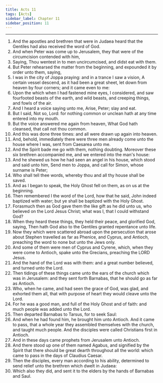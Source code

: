 ```yaml
---
title: Acts 11
tags: [Acts]
sidebar_label: Chapter 11
sidebar_position: 11
---
```


---
1. And the apostles and brethren that were in Judaea heard that the Gentiles had also received the word of God.
2. And when Peter was come up to Jerusalem, they that were of the circumcision contended with him,
3. Saying, Thou wentest in to men uncircumcised, and didst eat with them.
4. But Peter rehearsed the matter from the beginning, and expounded it by order unto them, saying,
5. I was in the city of Joppa praying: and in a trance I saw a vision, A certain vessel descend, as it had been a great sheet, let down from heaven by four corners; and it came even to me:
6. Upon the which when I had fastened mine eyes, I considered, and saw fourfooted beasts of the earth, and wild beasts, and creeping things, and fowls of the air.
7. And I heard a voice saying unto me, Arise, Peter; slay and eat.
8. But I said, Not so, Lord: for nothing common or unclean hath at any time entered into my mouth.
9. But the voice answered me again from heaven, What God hath cleansed, that call not thou common.
10. And this was done three times: and all were drawn up again into heaven.
11. And, behold, immediately there were three men already come unto the house where I was, sent from Caesarea unto me.
12. And the Spirit bade me go with them, nothing doubting. Moreover these six brethren accompanied me, and we entered into the man's house:
13. And he shewed us how he had seen an angel in his house, which stood and said unto him, Send men to Joppa, and call for Simon, whose surname is Peter;
14. Who shall tell thee words, whereby thou and all thy house shall be saved.
15. And as I began to speak, the Holy Ghost fell on them, as on us at the beginning.
16. Then remembered I the word of the Lord, how that he said, John indeed baptized with water; but ye shall be baptized with the Holy Ghost.
17. Forasmuch then as God gave them the like gift as he did unto us, who believed on the Lord Jesus Christ; what was I, that I could withstand God?
18. When they heard these things, they held their peace, and glorified God, saying, Then hath God also to the Gentiles granted repentance unto life.
19. Now they which were scattered abroad upon the persecution that arose about Stephen travelled as far as Phenice, and Cyprus, and Antioch, preaching the word to none but unto the Jews only.
20. And some of them were men of Cyprus and Cyrene, which, when they were come to Antioch, spake unto the Grecians, preaching the LORD Jesus.
21. And the hand of the Lord was with them: and a great number believed, and turned unto the Lord.
22. Then tidings of these things came unto the ears of the church which was in Jerusalem: and they sent forth Barnabas, that he should go as far as Antioch.
23. Who, when he came, and had seen the grace of God, was glad, and exhorted them all, that with purpose of heart they would cleave unto the Lord.
24. For he was a good man, and full of the Holy Ghost and of faith: and much people was added unto the Lord.
25. Then departed Barnabas to Tarsus, for to seek Saul:
26. And when he had found him, he brought him unto Antioch. And it came to pass, that a whole year they assembled themselves with the church, and taught much people. And the disciples were called Christians first in Antioch.
27. And in these days came prophets from Jerusalem unto Antioch.
28. And there stood up one of them named Agabus, and signified by the Spirit that there should be great dearth throughout all the world: which came to pass in the days of Claudius Caesar.
29. Then the disciples, every man according to his ability, determined to send relief unto the brethren which dwelt in Judaea:
30. Which also they did, and sent it to the elders by the hands of Barnabas and Saul.